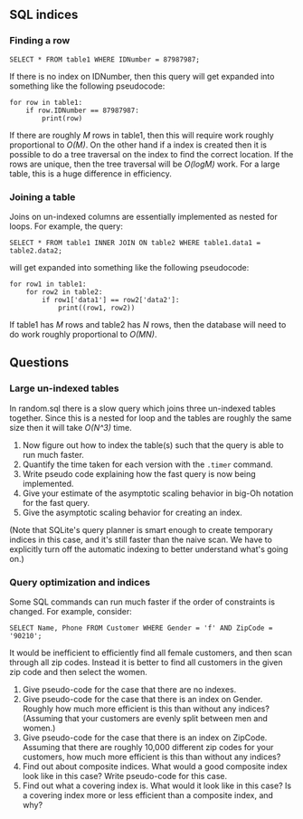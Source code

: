 ## SQL indices

### Finding a row

```sqlite3
SELECT * FROM table1 WHERE IDNumber = 87987987;
```
If there is no index on IDNumber, then this query will get expanded into
something like the following pseudocode:
```python3
for row in table1:
    if row.IDNumber == 87987987:
        print(row)
```
If there are roughly *M* rows in table1, then this will require work roughly
proportional to *O(M)*.  On the other hand if a index is created then it is
possible to do a tree traversal on the index to find the correct location.
If the rows are unique, then the tree traversal will be *O(logM)* work.  For
a large table, this is a huge difference in efficiency.

### Joining a table
Joins on un-indexed columns are essentially implemented as nested for loops.
For example, the query:
```sqlite3
SELECT * FROM table1 INNER JOIN ON table2 WHERE table1.data1 = table2.data2;
```
will get expanded into something like the following pseudocode:
```python3
for row1 in table1:
    for row2 in table2:
        if row1['data1'] == row2['data2']:
            print((row1, row2))
```
If table1 has *M* rows and table2 has *N* rows, then the database will need to
do work roughly proportional to *O(MN)*.

## Questions

### Large un-indexed tables
In random.sql there is a slow query which joins three un-indexed tables
together.  Since this is a nested for loop and the tables are roughly the
same size then it will take *O(N^3)* time.

1. Now figure out how to index the table(s) such that the query is able to run
much faster.  
2. Quantify the time taken for each version with the `.timer` command.
3. Write pseudo code explaining how the fast query is now being implemented.
4. Give your estimate of the asymptotic scaling behavior in big-Oh notation
for the fast query.
5. Give the asymptotic scaling behavior for creating an index.

(Note that SQLite's query planner is smart enough to create temporary indices
in this case, and it's still faster than the naive scan.  We have to
explicitly turn off the automatic indexing to better understand what's going
on.)

### Query optimization and indices

Some SQL commands can run much faster if the order of constraints is changed.
For example, consider:
```sqlite3
SELECT Name, Phone FROM Customer WHERE Gender = 'f' AND ZipCode = '90210';
```
It would be inefficient to efficiently find all female customers, and then
scan through all zip codes.  Instead it is better to find all customers in the
given zip code and then select the women.  

1. Give pseudo-code for the case that there are no indexes.
2. Give pseudo-code for the case that there is an index on Gender.  Roughly how
much more efficient is this than without any indices? (Assuming that your
customers are evenly split between men and women.)
3. Give pseudo-code for the case that there is an index on ZipCode.  Assuming
that there are roughly 10,000 different zip codes for your customers, how
much more efficient is this than without any indices?
4. Find out about composite indices.  What would a good composite index look
like in this case?  Write pseudo-code for this case.
4. Find out what a covering index is.  What would it look like in this case?
Is a covering index more or less efficient than a composite index, and why?
